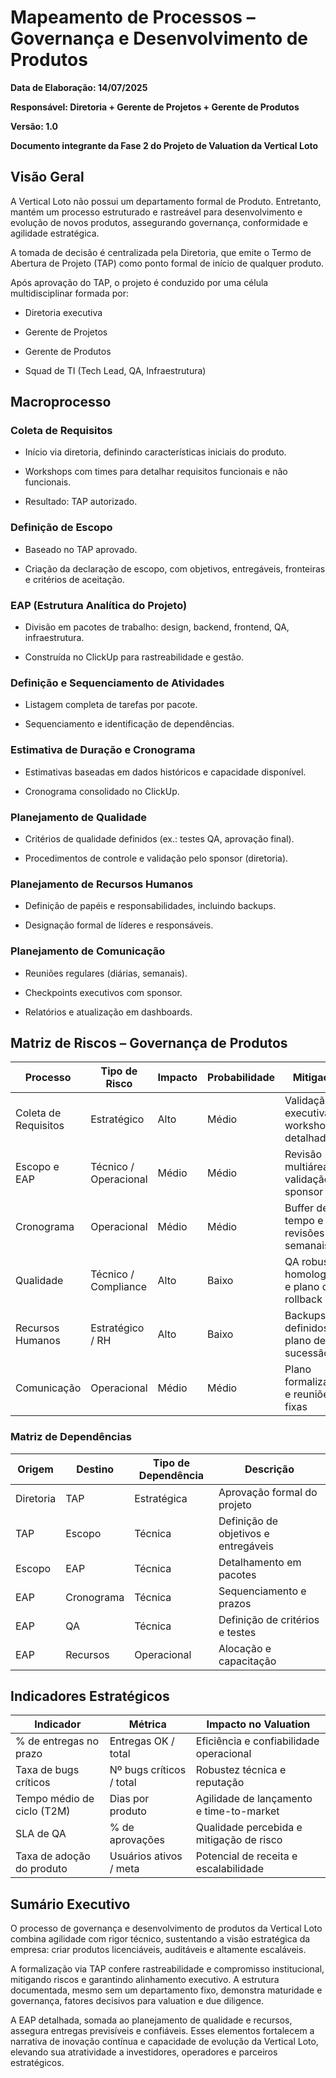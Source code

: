 # **Mapeamento de Processos – Governança e Desenvolvimento de Produtos**

**Data de Elaboração: 14/07/2025**

**Responsável: Diretoria + Gerente de Projetos + Gerente de Produtos**

**Versão: 1.0**

**Documento integrante da Fase 2 do Projeto de Valuation da Vertical Loto**

## **Visão Geral**

A Vertical Loto não possui um departamento formal de Produto. Entretanto, mantém um processo estruturado e rastreável para desenvolvimento e evolução de novos produtos, assegurando governança, conformidade e agilidade estratégica.

A tomada de decisão é centralizada pela Diretoria, que emite o Termo de Abertura de Projeto (TAP) como ponto formal de início de qualquer produto.

Após aprovação do TAP, o projeto é conduzido por uma célula multidisciplinar formada por:

- Diretoria executiva

- Gerente de Projetos

- Gerente de Produtos

- Squad de TI (Tech Lead, QA, Infraestrutura)

## **Macroprocesso**

### **Coleta de Requisitos**

- Início via diretoria, definindo características iniciais do produto.

- Workshops com times para detalhar requisitos funcionais e não funcionais.

- Resultado: TAP autorizado.

### **Definição de Escopo**

- Baseado no TAP aprovado.

- Criação da declaração de escopo, com objetivos, entregáveis, fronteiras e critérios de aceitação.

### **EAP (Estrutura Analítica do Projeto)**

- Divisão em pacotes de trabalho: design, backend, frontend, QA, infraestrutura.

- Construída no ClickUp para rastreabilidade e gestão.

### **Definição e Sequenciamento de Atividades**

- Listagem completa de tarefas por pacote.

- Sequenciamento e identificação de dependências.

### **Estimativa de Duração e Cronograma**

- Estimativas baseadas em dados históricos e capacidade disponível.

- Cronograma consolidado no ClickUp.

### **Planejamento de Qualidade**

- Critérios de qualidade definidos (ex.: testes QA, aprovação final).

- Procedimentos de controle e validação pelo sponsor (diretoria).

### **Planejamento de Recursos Humanos**

- Definição de papéis e responsabilidades, incluindo backups.

- Designação formal de líderes e responsáveis.

### **Planejamento de Comunicação**

- Reuniões regulares (diárias, semanais).

- Checkpoints executivos com sponsor.

- Relatórios e atualização em dashboards.

## **Matriz de Riscos – Governança de Produtos**

| **Processo** | **Tipo de Risco** | **Impacto** | **Probabilidade** | **Mitigação** |
|----|----|----|----|----|
| Coleta de Requisitos | Estratégico | Alto | Médio | Validação executiva e workshops detalhados |
| Escopo e EAP | Técnico / Operacional | Médio | Médio | Revisão multiárea e validação sponsor |
| Cronograma | Operacional | Médio | Médio | Buffer de tempo e revisões semanais |
| Qualidade | Técnico / Compliance | Alto | Baixo | QA robusto, homologação e plano de rollback |
| Recursos Humanos | Estratégico / RH | Alto | Baixo | Backups definidos e plano de sucessão |
| Comunicação | Operacional | Médio | Médio | Plano formalizado e reuniões fixas |

###  **Matriz de Dependências**

| **Origem** | **Destino** | **Tipo de Dependência** | **Descrição** |
|----|----|----|----|
| Diretoria | TAP | Estratégica | Aprovação formal do projeto |
| TAP | Escopo | Técnica | Definição de objetivos e entregáveis |
| Escopo | EAP | Técnica | Detalhamento em pacotes |
| EAP | Cronograma | Técnica | Sequenciamento e prazos |
| EAP | QA | Técnica | Definição de critérios e testes |
| EAP | Recursos | Operacional | Alocação e capacitação |

## **Indicadores Estratégicos**

| **Indicador** | **Métrica** | **Impacto no Valuation** |
|----|----|----|
| % de entregas no prazo | Entregas OK / total | Eficiência e confiabilidade operacional |
| Taxa de bugs críticos | Nº bugs críticos / total | Robustez técnica e reputação |
| Tempo médio de ciclo (T2M) | Dias por produto | Agilidade de lançamento e time-to-market |
| SLA de QA | % de aprovações | Qualidade percebida e mitigação de risco |
| Taxa de adoção do produto | Usuários ativos / meta | Potencial de receita e escalabilidade |

## **Sumário Executivo**

O processo de governança e desenvolvimento de produtos da Vertical Loto combina agilidade com rigor técnico, sustentando a visão estratégica da empresa: criar produtos licenciáveis, auditáveis e altamente escaláveis.

A formalização via TAP confere rastreabilidade e compromisso institucional, mitigando riscos e garantindo alinhamento executivo. A estrutura documentada, mesmo sem um departamento fixo, demonstra maturidade e governança, fatores decisivos para valuation e due diligence.

A EAP detalhada, somada ao planejamento de qualidade e recursos, assegura entregas previsíveis e confiáveis. Esses elementos fortalecem a narrativa de inovação contínua e capacidade de evolução da Vertical Loto, elevando sua atratividade a investidores, operadores e parceiros estratégicos.
